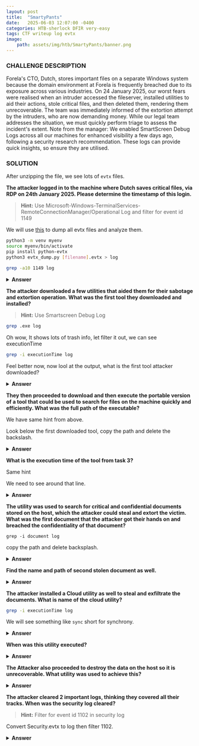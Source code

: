 ```yaml
---
layout: post
title:  "SmartyPants"
date:   2025-06-03 12:07:00 -0400
categories: HTB-sherlock DFIR very-easy
tags: CTF writeup log evtx
image:
    path: assets/img/htb/SmartyPants/banner.png
---
```


### CHALLENGE DESCRIPTION
Forela's CTO, Dutch, stores important files on a separate Windows system because the domain environment at Forela is frequently breached due to its exposure across various industries. On 24 January 2025, our worst fears were realised when an intruder accessed the fileserver, installed utilities to aid their actions, stole critical files, and then deleted them, rendering them unrecoverable. The team was immediately informed of the extortion attempt by the intruders, who are now demanding money. While our legal team addresses the situation, we must quickly perform triage to assess the incident's extent. Note from the manager: We enabled SmartScreen Debug Logs across all our machines for enhanced visibility a few days ago, following a security research recommendation. These logs can provide quick insights, so ensure they are utilised.

### SOLUTION 

After unzipping the file, we see lots of `evtx` files.

**The attacker logged in to the machine where Dutch saves critical files, via RDP on 24th January 2025. Please determine the timestamp of this login.**
> **Hint:** Use Microsoft-Windows-TerminalServices-RemoteConnectionManager/Operational Log and filter for event id 1149

We will use [this](https://raw.githubusercontent.com/williballenthin/python-evtx/refs/heads/master/scripts/evtx_dump.py) to dump all evtx files and analyze them.
```bash
python3 -m venv myenv
source myenv/bin/activate
pip install python-evtx
python3 evtx_dump.py [filename].evtx > log
```

```bash
grep -a10 1149 log
```

<details>
<summary><b>Answer</b></summary>
2025-01-24 10:15:14
</details>

**The attacker downloaded a few utilities that aided them for their sabotage and extortion operation. What was the first tool they downloaded and installed?**
> **Hint:** Use Smartscreen Debug Log

```bash
grep .exe log
```

Oh wow, It shows lots of trash info, let filter it out, we can see executionTime
```bash
grep -i executionTime log
```

Feel better now, now lool at the output, what is the first tool attacker downloaded? 

<details>
<summary><b>Answer</b></summary>
WinRAR
</details>

**They then proceeded to download and then execute the portable version of a tool that could be used to search for files on the machine quickly and efficiently. What was the full path of the executable?**

We have same hint from above.

Look below the first downloaded tool, copy the path and delete the backslash.

<details>
<summary><b>Answer</b></summary>
C:\Users\Dutch\Downloads\Everything.exe
</details>

**What is the execution time of the tool from task 3?**

Same hint

We need to see around that line.

<details>
<summary><b>Answer</b></summary>
2025-01-24 10:17:33
</details>

**The utility was used to search for critical and confidential documents stored on the host, which the attacker could steal and extort the victim. What was the first document that the attacker got their hands on and breached the confidentiality of that document?**

```
grep -i document log
```

copy the path and delete backsplash.

<details>
<summary><b>Answer</b></summary>
C:\Users\Dutch\Documents\2025- Board of directors Documents\Ministry Of Defense Audit.pdf
</details>

**Find the name and path of second stolen document as well.**
<details>
<summary><b>Answer</b></summary>
C:\Users\Dutch\Documents\2025- Board of directors Documents\2025-BUDGET-ALLOCATION-CONFIDENTIAL.pdf
</details>

**The attacker installed a Cloud utility as well to steal and exfiltrate the documents. What is name of the cloud utility?**

```bash
grep -i executionTime log
```

We will see something like `sync` short for synchrony.

<details>
<summary><b>Answer</b></summary>
MEGAsync
</details>

**When was this utility executed?**
<details>
<summary><b>Answer</b></summary>
2025-01-24 10:22:19
</details>

**The Attacker also proceeded to destroy the data on the host so it is unrecoverable. What utility was used to achieve this?**
<details>
<summary><b>Answer</b></summary>
File Shredder
</details>

**The attacker cleared 2 important logs, thinking they covered all their tracks. When was the security log cleared?**

> **Hint:** Filter for event id 1102 in security log

Convert Security.evtx to log then filter 1102.

<details>
<summary><b>Answer</b></summary>
2025-01-24 10:28:41    
</details>

